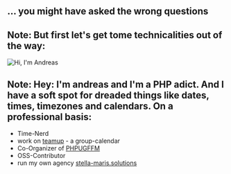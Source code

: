 ## … you might have asked the wrong questions

Note: But first let's get tome technicalities out of the way:
---
![Hi, I'm Andreas](deck/resources/andreas.jpg)

Note: Hey: I'm andreas and I'm a PHP adict. And I have a soft spot for dreaded
things like dates, times, timezones and calendars. On a professional basis:
---
* Time-Nerd
* work on [teamup](https://teamup.com) - a group-calendar
* Co-Organizer of [PHPUGFFM](http://phpugffm.de)
* OSS-Contributor
* run my own agency [stella-maris.solutions](https://stella-maris.solutions)

